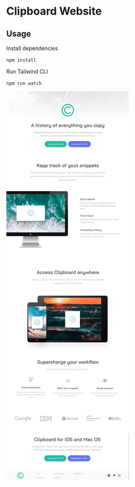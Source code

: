 # Clipboard Website



## Usage

Install dependencies

```
npm install
```

Run Tailwind CLI

```
npm run watch
```

![Alt text](images/clipboard.png)
